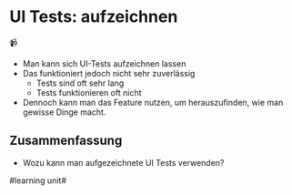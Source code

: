# UI Tests: aufzeichnen
📹
- Man kann sich UI-Tests aufzeichnen lassen
- Das funktioniert jedoch nicht sehr zuverlässig
	- Tests sind oft sehr lang
	- Tests funktionieren oft nicht
- Dennoch kann man das Feature nutzen, um herauszufinden, wie man gewisse Dinge macht.


## Zusammenfassung
- Wozu kann man aufgezeichnete UI Tests verwenden?

#learning unit#